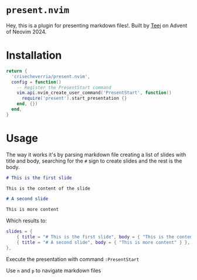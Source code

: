 # `present.nvim`

Hey, this is a plugin for presenting markdown files!. Built by [Teej](https://github.com/tjdevries) on Advent of Neovim 2024.

# Installation

```lua
return {
  'crisecheverria/present.nvim',
  config = function()
    -- Register the PresentStart command
    vim.api.nvim_create_user_command('PresentStart', function()
      require('present').start_presentation {}
    end, {})
  end,
}
```

# Usage

The way it works it's by parsing markdown file creating a list of slides with title and body, searching for the `#` sign to create slides and the rest is the body.

```markdown
# This is the first slide

This is the content of the slide

# A second slide

This is more content
```

Which results to:

```lua
slides = {
    { title = "# This is the first slide", body = { "This is the content of the slide" } },
    { title = "# A second slide", body = { "This is more content" } },
},

```

Execute the presentation with command `:PresentStart`

Use `n` and `p` to navigate markdown files
